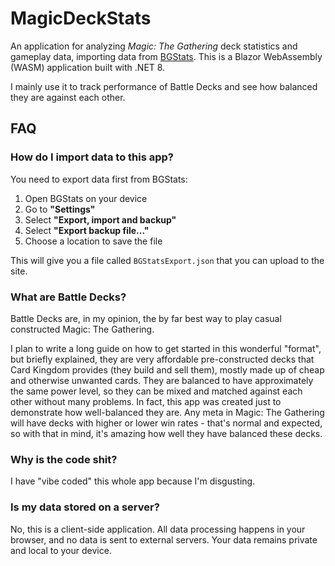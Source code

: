 # MagicDeckStats

An application for analyzing _Magic: The Gathering_ deck statistics and gameplay data, importing data from [BGStats](https://www.bgstatsapp.com/). This is a Blazor WebAssembly (WASM) application built with .NET 8.

I mainly use it to track performance of Battle Decks and see how balanced they are against each other.

## FAQ

### **How do I import data to this app?**
You need to export data first from BGStats:

1. Open BGStats on your device
2. Go to **"Settings"**
3. Select **"Export, import and backup"**
4. Select **"Export backup file..."**
5. Choose a location to save the file

This will give you a file called `BGStatsExport.json` that you can upload to the site.

### **What are Battle Decks?**

Battle Decks are, in my opinion, the by far best way to play casual constructed Magic: The Gathering.

I plan to write a long guide on how to get started in this wonderful "format", but briefly explained, they are very affordable pre-constructed decks that Card Kingdom provides (they build and sell them), mostly made up of cheap and otherwise unwanted cards. They are balanced to have approximately the same power level, so they can be mixed and matched against each other without many problems. In fact, this app was created just to demonstrate how well-balanced they are. Any meta in Magic: The Gathering will have decks with higher or lower win rates - that's normal and expected, so with that in mind, it's amazing how well they have balanced these decks.

### **Why is the code shit?**
I have "vibe coded" this whole app because I'm disgusting.

### **Is my data stored on a server?**
No, this is a client-side application. All data processing happens in your browser, and no data is sent to external servers. Your data remains private and local to your device.
